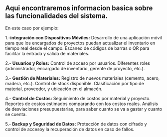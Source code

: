 ## Aqui encontraremos informacion basica sobre las funcionalidades del sistema.
En este caso por ejemplo: 

1.-**integración con Dispositivos Móviles:**
Desarrollo de una aplicación móvil para que los encargados de proyectos puedan actualizar el inventario en tiempo real desde el campo.
Escaneo de códigos de barras o QR para facilitar la entrada y salida de materiales.

2.- **Usuarios y Roles:**
Control de acceso por usuarios.
Diferentes roles (administrador, encargado de inventario, gerente de proyecto, etc.).

3.- **Gestión de Materiales:**
Registro de nuevos materiales (cemento, acero, madera, etc.).
Control de stock disponible.
Clasificación por tipo de material, proveedor, y ubicación en el almacén.

4.- **Control de Costos:**
Seguimiento de costos por material y proyecto.
Reportes de costos estimados comparando con los costos reales.
Análisis de desviaciones presupuestarias, para saber cuanto se va a gastar y cuanto se cuenta.

5.- **Backup y Seguridad de Datos:**
Protección de datos con cifrado y control de accesoy la recuperación de datos en caso de fallos.
